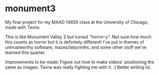 # monument3
My final project for my MAAD 14920 class at the University of Chicago, made with Twine.

This is like Monument Valley 2 but turned "horror-y". Not sure how much this counts as horror but it is definitely different!
I've put in themes of untrustworthy software, mazes/labyrinths, and some other stuff we've learned this quarter. 

Improvements to be made:
Figure out how to make videos' positioning the same as images. Twine was really fighting me with it. :(
Better writing lol.
